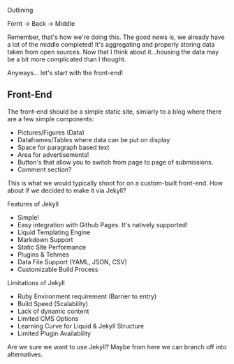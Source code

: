 Outlining

Fornt -> Back -> Middle

Remember, that's how we're doing this. The good news is, we already have a lot of the middle completed! It's aggregating and properly storing data taken from open sources. Now that I think about it...housing the data may be a bit more complicated than I thought.

Anyways... let's start with the front-end!


## Front-End

The front-end should be a simple static site, simiarly to a blog where there are a few simple components:
- Pictures/Figures (Data)
- Dataframes/Tables where data can be put on display
- Space for paragraph based text
- Area for advertisements!
- Button's that allow you to switch from page to page of submissions.
- Comment section?



This is what we would typically shoot for on a custom-built front-end. How about if we decided to make it via Jekyll?

Features of Jekyll

- Simple!
- Easy integration with Github Pages. It's natively supported!
- Liquid Templating Engine
- Markdown Support
- Static Site Performance
- Plugins & Tehmes
- Data File Support (YAML, JSON, CSV)
- Customizable Build Process


Limitations of Jekyll
- Ruby Environment requirement (Barrier to entry)
- Build Speed (Scalability)
- Lack of dynamic content
- Limited CMS Options
- Learning Curve for Liquid & Jekyll Structure
- Limited Plugin Availability

Are we sure we want to use Jekyll? Maybe from here we can branch off into alternatives.